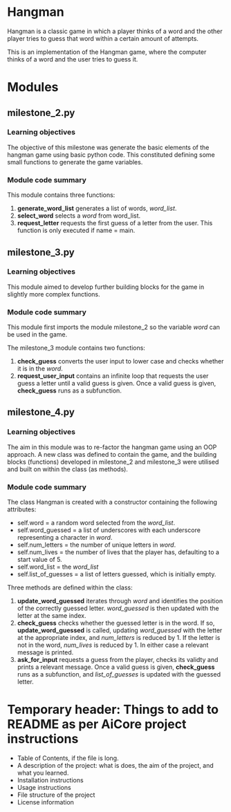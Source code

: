 # Hangman
Hangman is a classic game in which a player thinks of a word and the other player tries to guess that word within a certain amount of attempts.

This is an implementation of the Hangman game, where the computer thinks of a word and the user tries to guess it. 
# Modules

## milestone_2.py

### Learning objectives
The objective of this milestone was generate the basic elements of the hangman game using basic python code. This constituted defining some small functions to generate the game variables. 

### Module code summary
This module contains three functions: 
1. **generate_word_list** generates a list of words, *word_list*.
1. **select_word** selects a *word* from word_list.
2. **request_letter** requests the first guess of a letter from the user. This function is only executed if name = main. 

## milestone_3.py

### Learning objectives
This module aimed to develop further building blocks for the game in slightly more complex functions.  

### Module code summary
This module first imports the module milestone_2 so the variable *word* can be used in the game. 

The milestone_3 module contains two functions:
1. **check_guess** converts the user input to lower case and checks whether it is in the *word*.
1. **request_user_input** contains an infinite loop that requests the user guess a letter until a valid guess is given. Once a valid guess is given, **check_guess** runs as a subfunction.

## milestone_4.py

### Learning objectives
The aim in this module was to re-factor the hangman game using an OOP approach. A new class was defined to contain the game, and the building blocks (functions) developed in milestone_2 and milestone_3 were utilised and built on within the class (as methods).   

### Module code summary
The class Hangman is created with a constructor containing the following attributes:
- self.word = a random word selected from the *word_list*.
- self.word_guessed = a list of underscores with each underscore representing a character in *word*.
- self.num_letters = the number of unique letters in *word*.  
- self.num_lives = the number of lives that the player has, defaulting to a start value of 5.
- self.word_list = the *word_list*
- self.list_of_guesses = a list of letters guessed, which is initially empty.

Three methods are defined within the class:
1. **update_word_guessed** iterates through *word* and identifies the position of the correctly guessed letter. *word_guessed* is then updated with the letter at the same index. 
1. **check_guess** checks whether the guessed letter is in the word. If so, **update_word_guessed** is called, updating *word_guessed* with the letter at the appropriate index, and *num_letters* is reduced by 1. 
If the letter is not in the word, *num_lives* is reduced by 1. In either case a relevant message is printed.
1. **ask_for_input** requests a guess from the player, checks its validty and prints a relevant message. Once a valid guess is given, **check_guess** runs as a subfunction, and *list_of_guesses* is updated with the guessed letter. 

# Temporary header: Things to add to README as per AiCore project instructions
- Table of Contents, if the file is long.
- A description of the project: what is does, the aim of the project, and what you learned.
- Installation instructions
- Usage instructions
- File structure of the project
- License information
